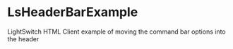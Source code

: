 # LsHeaderBarExample
LightSwitch HTML Client example of moving the command bar options into the header
